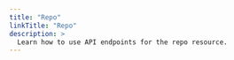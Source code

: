 ```yaml
---
title: "Repo"
linkTitle: "Repo"
description: >
  Learn how to use API endpoints for the repo resource.
---
```

